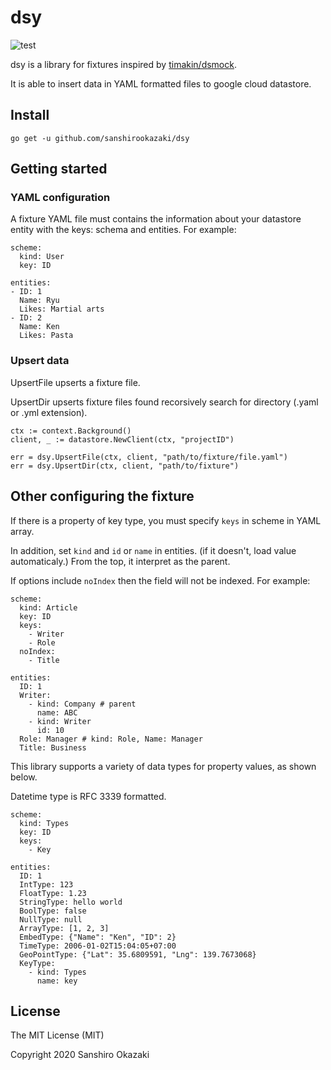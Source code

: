 # dsy

![test](https://github.com/sanshirookazaki/dsy/workflows/test/badge.svg)

dsy is a library for fixtures inspired by [timakin/dsmock](https://github.com/timakin/dsmock).

It is able to insert data in YAML formatted files to google cloud datastore.

## Install

```
go get -u github.com/sanshirookazaki/dsy
```

## Getting started

### YAML configuration

A fixture YAML file must contains the information about your datastore entity with the keys: schema and entities. For example:

```
scheme:
  kind: User
  key: ID

entities:
- ID: 1
  Name: Ryu
  Likes: Martial arts
- ID: 2
  Name: Ken
  Likes: Pasta
```


### Upsert data

UpsertFile upserts a fixture file.

UpsertDir upserts fixture files found recorsively search for directory (.yaml or .yml extension).


```
ctx := context.Background()
client, _ := datastore.NewClient(ctx, "projectID")

err = dsy.UpsertFile(ctx, client, "path/to/fixture/file.yaml")
err = dsy.UpsertDir(ctx, client, "path/to/fixture")
```

## Other configuring the fixture

If there is a property of key type, you must specify ```keys``` in scheme in YAML array.

In addition, set ```kind``` and ```id``` or ```name``` in entities. (if it doesn't, load value automaticaly.) From the top, it interpret as the parent.

If options include ```noIndex``` then the field will not be indexed. For example:

```
scheme:
  kind: Article
  key: ID
  keys:
    - Writer
    - Role
  noIndex:
    - Title

entities:
  ID: 1
  Writer:
    - kind: Company # parent
      name: ABC
    - kind: Writer
      id: 10
  Role: Manager # kind: Role, Name: Manager
  Title: Business
```

This library supports a variety of data types for property values, as shown below.

Datetime type is RFC 3339 formatted.

```
scheme:
  kind: Types
  key: ID
  keys:
    - Key

entities:
  ID: 1
  IntType: 123
  FloatType: 1.23
  StringType: hello world
  BoolType: false
  NullType: null
  ArrayType: [1, 2, 3]
  EmbedType: {"Name": "Ken", "ID": 2}
  TimeType: 2006-01-02T15:04:05+07:00
  GeoPointType: {"Lat": 35.6809591, "Lng": 139.7673068}
  KeyType:
    - kind: Types
      name: key
```

## License
The MIT License (MIT)

Copyright 2020 Sanshiro Okazaki
